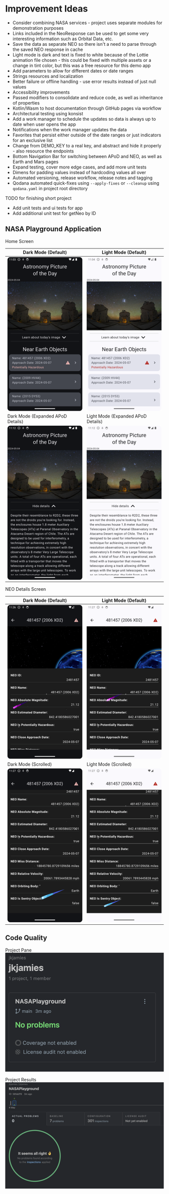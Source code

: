 # Improvement Ideas

- Consider combining NASA services - project uses separate modules for demonstration purposes
- Links included in the NeoResponse can be used to get some very interesting information such as
  Orbital Data, etc.
- Save the data as separate NEO so there isn't a need to parse through the saved NEO response in
  cache
- Light mode is dark and text is fixed to white because of the Lottie animation file chosen - this
  could be fixed with multiple assets or a change in tint color, but this was a free resource for
  this demo app
- Add parameters to allow for different dates or date ranges
- Strings resources and localization
- Better failure or offline handling - use error results instead of just null values
- Accessibility improvements
- Passed modifiers to consolidate and reduce code, as well as inheritance of properties
- Kotlin/Wasm to host documentation through GitHub pages via workflow
- Architectural testing using konsist
- Add a work manager to schedule the updates so data is always up to date when user opens the app
- Notifications when the work manager updates the data
- Favorites that persist either outside of the date ranges or just indicators for an exclusive list
- Change from DEMO_KEY to a real key, and abstract and hide it properly - also resource the
  endpoints
- Bottom Navigation Bar for switching between APoD and NEO, as well as Earth and Mars pages
- Expand testing, cover more edge cases, and add more unit tests
- Dimens for padding values instead of hardcoding values all over
- Automated versioning, release workflow, release notes and tagging
- Qodana automated quick-fixes using `--apply-fixes` or `--cleanup` using `qodana.yaml` in
  project root directory

TODO for finishing short project

- Add unit tests and ui tests for app
- Add additional unit test for getNeo by ID

## NASA Playground Application

Home Screen

| Dark Mode (Default)                                    | Light Mode (Default)                                    |
|--------------------------------------------------------|---------------------------------------------------------|
| ![Home_Screen.png](docs/Home_Screen_Dark.png)          | ![Home_Screen_Light.png](docs/Home_Screen_Light.png)    |
| Dark Mode (Expanded APoD Details)                      | Light Mode (Expanded APoD Details)                      |
| ![Home_Screen.png](docs/Home_Screen_Dark_Expanded.png) | ![Home_Screen.png](docs/Home_Screen_Light_Expanded.png) |

NEO Details Screen

| Dark Mode (Default)                                | Light Mode (Default)                                |
|----------------------------------------------------|-----------------------------------------------------|
| ![Home_Screen.png](docs/Details_Dark.png)          | ![Home_Screen_Light.png](docs/Details_Light.png)    |
| Dark Mode (Scrolled)                               | Light Mode (Scrolled)                               |
| ![Home_Screen.png](docs/Details_Dark_Scrolled.png) | ![Home_Screen.png](docs/Details_Light_Scrolled.png) |

## Code Quality

Project Pane
![Qodana_Project_Pane.png](docs/Qodana_Project_Pane.png)

Project Results
![Qodana_Project_Results.png](docs/Qodana_Project_Results.png)
